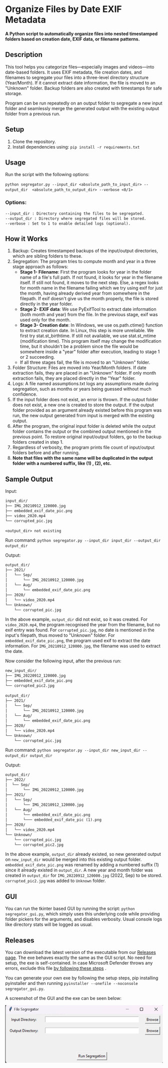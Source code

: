 # Organize Files by Date EXIF Metadata

**A Python script to automatically organize files into nested timestamped folders based on creation date, EXIF 
data, 
or filename patterns.**

## Description

This tool helps you categorize files—especially images and videos—into date-based folders. It uses EXIF metadata, 
file creation dates, and filenames to segregate your files into a three-level directory structure (Year/Month). 
If it cannot extract date information, the file is moved to an "Unknown" folder. Backup folders are also 
created with timestamps for safe storage.   

Program can be run repeatedly on an output folder to segregate a new input folder and seamlessly merge the 
generated output with the existing output folder from a previous run.

## Setup

1. Clone the repository.
2. Install dependencies using: `pip install -r requirements.txt`

## Usage

Run the script with the following options:

`python segregator.py --input_dir <absolute_path_to_input_dir> --output_dir 
<absolute_path_to_output_dir> --verbose <0/1>`

### Options:

    --input_dir : Directory containing the files to be segregated.
    --output_dir : Directory where segregated files will be stored.
    --verbose : Set to 1 to enable detailed logs (optional).

## How it Works

1. Backup: Creates timestamped backups of the input/output directories, which are sibling folders to these.
2. Segregation: The program tries to compute month and year in a three stage approach as follows:
    * **Stage 1- Filename**: First the program looks for year in the folder name of a file's full path. If not 
      found, it 
      looks for year in the filename itself. If still not found, it moves to the next step. Else, a regex looks 
      for month name in the filename failing which we try using exif for just the month, having already derived 
      year from somewhere in the filepath. If exif doesn't give us the month properly, the file is stored 
      directly in the year folder.
    * **Stage 2- EXIF data**: We use PyExifTool to extract date information (both month and year) from the file.
      In the previous stage, exif was used only for the month.
    * **Stage 3- Creation date**: In Windows, we use os.path.ctime() function to extract creation date. In Linux, this 
      step is more unreliable. We first try stat.st_birthtime. If still not available, we use stat.st_mtime 
      (modification time). This program itself may change the modification time, but it shouldn't be a problem 
      since the file would be somewhere inside a "year" folder after execution, leading to stage 1 or 2 succeeding.
    * If all three stages fail, the file is moved to an "Unknown" folder.
3. Folder Structure: Files are moved into Year/Month folders. If date extraction fails, they are placed in an 
   "Unknown" folder. If only month extraction fails, they are placed directly in the "Year" folder.
4. Logs: A file named assumptions.txt logs any assumptions made during segregation, such as months or years 
   being guessed without much confidence.
5. If the input folder does not exist, an error is thrown. If the output folder does not exist, a new one is 
   created to store the output. If the output folder provided as an argument already existed before this 
   program was run, the new output generated from input is merged with the existing output.
6. After the program, the original input folder is deleted while the output folder contains the output or the 
   combined output mentioned in the previous point. To restore original input/output folders, go to the backup 
   folders created in step 1.
7. Regardless of verbosity, the program prints file count of input/output folders before and after running.
8. **Note that files with the same name will be duplicated in the output folder with a numbered suffix, like (1)
   , (2), etc.**

## Sample Output

Input:

```
input_dir/
├── IMG_20210912_120000.jpg
├── embedded_exif_date_pic.png
├── video_2020.mp4
└── corrupted_pic.jpg

<output_dir> not existing
```

Run command: `python segregator.py --input_dir input_dir --output_dir output_dir`

Output:
```
output_dir/
├── 2021/
│   └── Sep/
│       └── IMG_20210912_120000.jpg
│   └── Aug/
│       └── embedded_exif_date_pic.png
├── 2020/
│   └── video_2020.mp4
└── Unknown/
    └── corrupted_pic.jpg
```
In the above example, `output_dir` did not exist, so it was created. For `video_2020.mp4`, the program recognised 
the year from the filename, but no exif entry was found. For `corrupted_pic.jpg`, no date is mentioned in the  
input's filepath, thus moved to "Unknown" folder. For `embedded_exif_date_pic.png`, the program used exif to 
extract the date information. For `IMG_20210912_120000.jpg`, the filename was used to extract the date. 

Now consider the following input, after the previous run:
```
new_input_dir/
├── IMG_20220912_120000.jpg
├── embedded_exif_date_pic.png
└── corrupted_pic2.jpg

output_dir/
├── 2021/
│   └── Sep/
│       └── IMG_20210912_120000.jpg
│   └── Aug/
│       └── embedded_exif_date_pic.png
├── 2020/
│   └── video_2020.mp4
└── Unknown/
    └── corrupted_pic.jpg
```

Run command: `python segregator.py --input_dir new_input_dir --output_dir output_dir`

Output:
```
output_dir/
├── 2022/
│  └── Sep/
│       └── IMG_20220912_120000.jpg
├── 2021/
│   └── Sep/
│       └── IMG_20210912_120000.jpg
│   └── Aug/
│       └── embedded_exif_date_pic.png
│       └─── embedded_exif_date_pic (1).png
├── 2020/
│   └── video_2020.mp4
└── Unknown/
    └── corrupted_pic.jpg
    └── corrupted_pic2.jpg
```

In the above example, `output_dir` already existed, so new generated output on `new_input_dir` would be merged 
into this existing output folder. `embedded_exif_date_pic.png` was renamed by adding a numbered suffix (1) 
since it already existed in `output_dir`. A new year and month folder was created in `output_dir` for `IMG_20220912_120000.jpg` (2022, Sep) 
to be stored. `corrupted_pic2.jpg` was added to `Unknown` folder.

## GUI

You can run the tkinter based GUI by running the script: `python segregator_gui.py`, which simply uses this 
underlying code while providing folder pickers for the arguments, and disables verbosity. Usual console logs 
like directory stats will be logged as usual. 

## Releases

You can download the latest version of the executable from our 
[Releases page](https://github.com/sriramcu/segregate_by_date/releases). The exe behaves exactly the 
same as the GUI script. No need for setup, the exe is self-contained. In case Microsoft Defender throws any 
errors, exclude this file 
[by following these steps](https://support.microsoft.com/en-us/windows/add-an-exclusion-to-windows-security-811816c0-4dfd-af4a-47e4-c301afe13b26)
.

You can generate your own exe by following the setup steps, pip installing pyinstaller and then running 
`pyinstaller --onefile --noconsole segregator_gui.py`.

A screenshot of the GUI and the exe can be seen below:

![img.png](img.png)